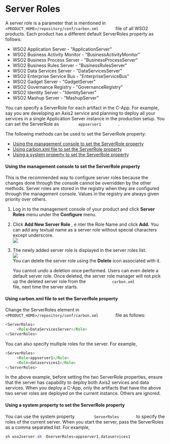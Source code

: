 # Server Roles

A server role is a parameter that is mentioned in
`         <PRODUCT_HOME>/repository/conf/carbon.xml        ` file of all
WSO2 products. Each product has a different default ServerRoles property
as follows:

-   WSO2 Application Server - "ApplicationServer"
-   WSO2 Business Activity Monitor - "BusinessActivityMonitor"
-   WSO2 Business Process Server - "BusinessProcessServer"
-   WSO2 Business Rules Server - "BusinessRulesServer"
-   WSO2 Data Services Server - "DataServicesServer"
-   WSO2 Enterprise Service Bus - "EnterpriseServiceBus"
-   WSO2 Gadget Server - "GadgetServer"
-   WSO2 Governance Registry - "GovernanceRegistry"
-   WSO2 Identity Server - "IdentityServer"
-   WSO2 Mashup Server - "MashupServer"

You can specify a ServerRole for each artifact in the C-App. For
example, say you are developing an Axis2 service and planning to deploy
all your services in a single Application Server instance in the
production setup. You can set the ServerRole as
`         appserver1        ` .

The following methods can be used to set the ServerRole property:

-   [Using the management console to set the ServerRole
    property](#ServerRoles-UsingthemanagementconsoletosettheServerRoleproperty)
-   [Using carbon.xml file to set the ServerRole
    property](#ServerRoles-Usingcarbon.xmlfiletosettheServerRoleproperty)
-   [Using a system property to set the ServerRole
    property](#ServerRoles-UsingasystempropertytosettheServerRoleproperty)

#### Using the management console to set the ServerRole property

This is the recommended way to configure server roles because the
changes done through the console cannot be overridden by the other
methods. Server roles are stored in the registry when they are
configured through the management console. Values in the registry are
always given priority over others.

1.  Log in to the management console of your product and click **Server
    Roles** menu under the **Configure** menu.
2.  Click **Add New Server Role** , e nter the Role Name and click
    **Add.** You can add any textual name as a server role without
    special characters except underscore.  
    ![](attachments/34611390/34742427.png)
3.  The newly added server role is displayed in the server roles list.  
    ![](attachments/34611390/34742428.png)  
    You can delete the server role using the **Delete** icon associated
    with it.

    You cannot undo a deletion once performed. Users can even delete a
    default server role. Once deleted, the server role manager will not
    pick up the deleted server role from the
    `            carbon.xml           ` file, next time the server
    starts.

#### Using carbon.xml file to set the ServerRole property

Change the ServerRoles element in
`         <PRODUCT_HOME>/repository/conf/carbon.xml        ` file as
follows:  

``` java
<ServerRoles>
     <Role>DataServicesServer</Role>
</ServerRoles>
```

You can also specify multiple roles for the server. For example,

``` java
<ServerRoles>
     <Role>appserver1</Role>
     <Role>dataservices1</Role>
</ServerRoles>
```

In the above example, before setting the two ServerRole properties,
ensure that the server has capability to deploy both Axis2 services and
data services. When you deploy a C-App, only the artifacts that have the
above two server roles are deployed on the current instance. Others are
ignored.

#### Using a system property to set the ServerRole property

You can use the system property `         ServerRoles        ` to
specify the roles of the current server. When you start the server, pass
the ServerRoles as a comma separated list. For example,

``` java
sh wso2server.sh -DserverRoles=appserver1,dataservices1
```
